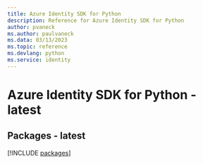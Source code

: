 ```yaml
---
title: Azure Identity SDK for Python
description: Reference for Azure Identity SDK for Python
author: pvaneck
ms.author: paulvaneck
ms.data: 03/13/2023
ms.topic: reference
ms.devlang: python
ms.service: identity
---
```

# Azure Identity SDK for Python - latest
## Packages - latest
[!INCLUDE [packages](identity-index.md)]
